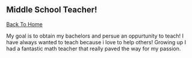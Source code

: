## Middle School Teacher!

[Back To Home](https://github.com/Carlos0418/INFOTC-1000-Midterm-Project/blob/main/README.md#infotc-1000-midterm-project)

My goal is to obtain my bachelors and persue an oppurtunity to teach! I have always wanted to teach because i love to help others! Growing up I had a fantastic math teacher that really paved the way for my passion. 
